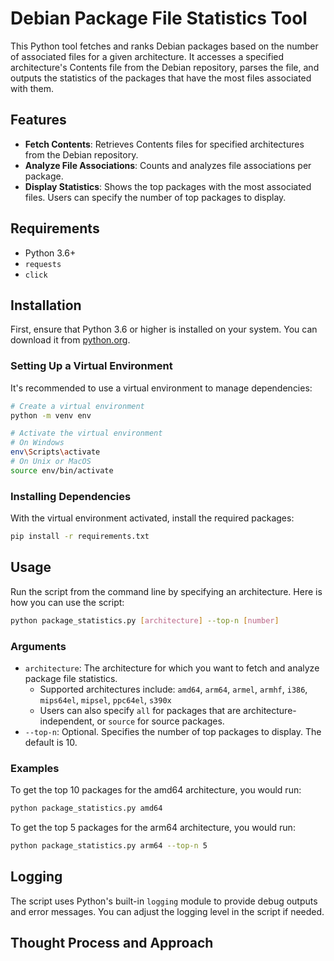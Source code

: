 # Debian Package File Statistics Tool

This Python tool fetches and ranks Debian packages based on the number of associated files for a given architecture. It accesses a specified architecture's Contents file from the Debian repository, parses the file, and outputs the statistics of the packages that have the most files associated with them.

## Features

- **Fetch Contents**: Retrieves Contents files for specified architectures from the Debian repository.
- **Analyze File Associations**: Counts and analyzes file associations per package.
- **Display Statistics**: Shows the top packages with the most associated files. Users can specify the number of top packages to display.

## Requirements

- Python 3.6+
- `requests`
- `click`

## Installation

First, ensure that Python 3.6 or higher is installed on your system. You can download it from [python.org](https://www.python.org/downloads/).

### Setting Up a Virtual Environment

It's recommended to use a virtual environment to manage dependencies:

```bash
# Create a virtual environment
python -m venv env

# Activate the virtual environment
# On Windows
env\Scripts\activate
# On Unix or MacOS
source env/bin/activate
```

### Installing Dependencies

With the virtual environment activated, install the required packages:

```bash
pip install -r requirements.txt
```

## Usage

Run the script from the command line by specifying an architecture. Here is how you can use the script:

```bash
python package_statistics.py [architecture] --top-n [number]
```

### Arguments

- `architecture`: The architecture for which you want to fetch and analyze package file statistics. 
  - Supported architectures include: `amd64`, `arm64`, `armel`, `armhf`, `i386`, `mips64el`, `mipsel`, `ppc64el`, `s390x`
  - Users can also specify `all` for packages that are architecture-independent, or `source` for source packages.
- `--top-n`: Optional. Specifies the number of top packages to display. The default is 10.

### Examples

To get the top 10 packages for the amd64 architecture, you would run:

```bash
python package_statistics.py amd64
```

To get the top 5 packages for the arm64
architecture, you would run:

```bash
python package_statistics.py arm64 --top-n 5
```

## Logging

The script uses Python's built-in `logging` module to provide debug outputs and error messages. You can adjust the logging level in the script if needed.

## Thought Process and Approach

